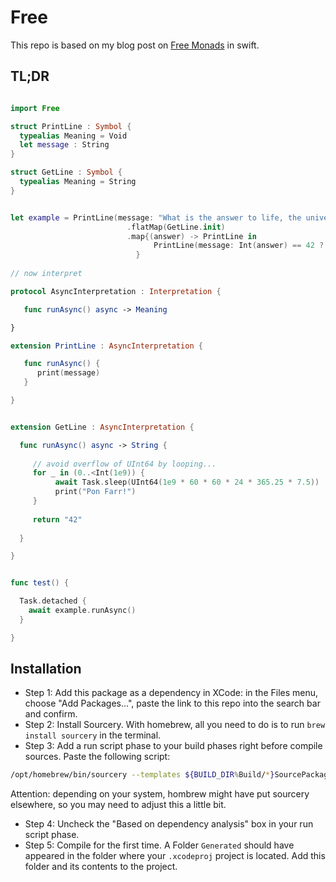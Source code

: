 # Free

This repo is based on my blog post on [Free Monads](https://medium.com/@markus_25434/monads-for-free-in-swift-6a5246d0ef4b) in swift.


## TL;DR

```swift

import Free

struct PrintLine : Symbol {
  typealias Meaning = Void
  let message : String
}

struct GetLine : Symbol {
  typealias Meaning = String
}


let example = PrintLine(message: "What is the answer to life, the universe and everything?")
                          .flatMap(GetLine.init)
                          .map{(answer) -> PrintLine in 
                                PrintLine(message: Int(answer) == 42 ? "Yay!" : "Nope...")
                            }
                            
// now interpret

protocol AsyncInterpretation : Interpretation {

   func runAsync() async -> Meaning

}

extension PrintLine : AsyncInterpretation {

   func runAsync() {
      print(message)
   }

}


extension GetLine : AsyncInterpretation {

  func runAsync() async -> String {
     
     // avoid overflow of UInt64 by looping...
     for _ in (0..<Int(1e9)) {
          await Task.sleep(UInt64(1e9 * 60 * 60 * 24 * 365.25 * 7.5))
          print("Pon Farr!")
     }
     
     return "42"
     
  }

}


func test() {

  Task.detached {
    await example.runAsync()
  }

}


```

## Installation

- Step 1: Add this package as a dependency in XCode: in the Files menu, choose "Add Packages...", paste the link to this repo into the search bar and confirm.
- Step 2: Install Sourcery. With homebrew, all you need to do is to run ```brew install sourcery``` in the terminal.
- Step 3: Add a run script phase to your build phases right before compile sources. Paste the following script:

```bash
/opt/homebrew/bin/sourcery --templates ${BUILD_DIR%Build/*}SourcePackages/checkouts/Free/Templates --sources ${SRCROOT}/${PRODUCT_NAME} --output ${SRCROOT}/Generated
```

Attention: depending on your system, hombrew might have put sourcery elsewhere, so you may need to adjust this a little bit.
- Step 4: Uncheck the "Based on dependency analysis" box in your run script phase.
- Step 5: Compile for the first time. A Folder ```Generated``` should have appeared in the folder where your ```.xcodeproj``` project is located. Add this folder and its contents to the project.
